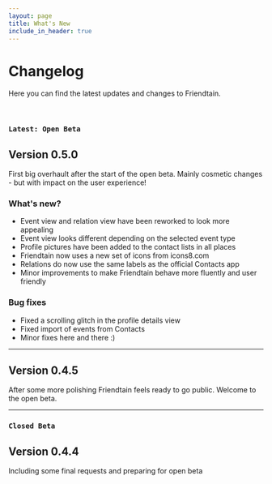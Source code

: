 ```yaml
---
layout: page
title: What's New
include_in_header: true
---
```


# Changelog
Here you can find the latest updates and changes to Friendtain.

<br>

### `Latest: Open Beta`
## Version 0.5.0
First big overhault after the start of the open beta. Mainly cosmetic changes - but with impact on the user experience!

### What's new?
- Event view and relation view have been reworked to look more appealing
- Event view looks different depending on the selected event type
- Profile pictures have been added to the contact lists in all places
- Friendtain now uses a new set of icons from icons8.com
- Relations do now use the same labels as the official Contacts app
- Minor improvements to make Friendtain behave more fluently and user friendly

### Bug fixes
- Fixed a scrolling glitch in the profile details view
- Fixed import of events from Contacts
- Minor fixes here and there :)

________

## Version 0.4.5
After some more polishing Friendtain feels ready to go public. Welcome to the open beta.

________

### `Closed Beta`
## Version 0.4.4
Including some final requests and preparing for open beta
